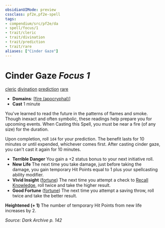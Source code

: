 ```yaml
---
obsidianUIMode: preview
cssclass: pf2e,pf2e-spell
tags:
- compendium/src/pf2e/da
- spell/focus/1
- trait/cleric
- trait/divination
- trait/prediction
- trait/rare
aliases: ["Cinder Gaze"]
---
```

# Cinder Gaze *Focus 1*   
[cleric](../../Rules/traits/cleric.md)  [divination](../../Rules/traits/divination.md)  [prediction](../../Rules/traits/prediction.md)  [rare](../../Rules/traits/rare.md)  

- **Domains**: [[fire (apocryphal)](../setting/domains.md#Fire%20(apocryphal))]
- **Cast** 1 minute 

You've learned to read the future in the patterns of flames and smoke. Though inexact and often symbolic, these readings help prepare you for upcoming events. When Casting this Spell, you must be near a fire (of any size) for the duration.

Upon completion, roll `1d4` for your prediction. The benefit lasts for 10 minutes or until expended, whichever comes first. After casting cinder gaze, you can't cast it again for 10 minutes.

- **Terrible Danger** You gain a +2 status bonus to your next initiative roll.
- **New Life** The next time you take damage, just before taking the damage, you gain temporary Hit Points equal to 1 plus your spellcasting ability modifier.
- **Vivid Insight** ([fortune](../../Rules/traits/fortune.md)) The next time you attempt a check to [Recall Knowledge](../../Rules/actions/recall-knowledge.md), roll twice and take the higher result.
- **Good Fortune** ([fortune](../../Rules/traits/fortune.md)) The next time you attempt a saving throw, roll twice and take the better result.

**Heightened (+ 1)** The number of temporary Hit Points from new life increases by 2.

*Source: Dark Archive p. 142*